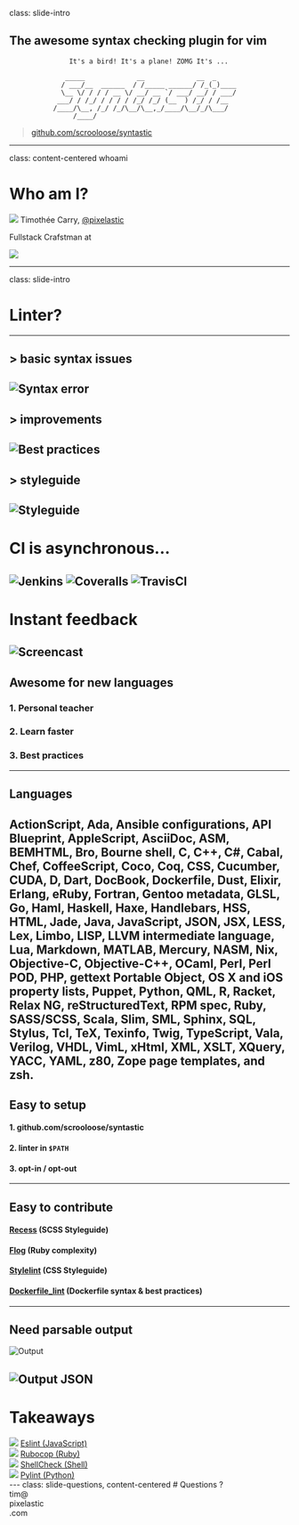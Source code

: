 class: slide-intro
## The awesome syntax checking plugin for vim
```
               It's a bird! It's a plane! ZOMG It's ... 

              _____             __             __  _      
             / ___/__  ______  / /_____ ______/ /_(_)____ 
             \__ \/ / / / __ \/ __/ __ `/ ___/ __/ / ___/ 
            ___/ / /_/ / / / / /_/ /_/ (__  ) /_/ / /__   
           /____/\__, /_/ /_/\__/\__,_/____/\__/_/\___/   
                /____/                                    
```

> [github.com/scrooloose/syntastic](https://github.com/scrooloose/syntastic)

---
class: content-centered whoami
# Who am I?

<div class="whoami--pixelastic">
  <img src="./img/pixelastic.jpg" />
  Timothée Carry, <a href="https://twitter.com/pixelastic">@pixelastic</a>
</div>

<div class="whoami--algolia">
  <p>Fullstack Crafstman at</p>
  <a href="https://www.algolia.com/"><img src="./img/algolia.png" /></a>
</div>

---
class: slide-intro
# Linter?
---
## > basic syntax issues
![Syntax error](./img/syntax-error.png)
---
## > improvements
![Best practices](./img/best-practices.png)
---
## > styleguide
![Styleguide](./img/styleguide.png)
---
# CI is asynchronous...
![Jenkins](./img/jenkins.png)
![Coveralls](./img/coveralls.png)
![TravisCI](./img/travis.png)
---
# Instant feedback
![Screencast](./img/screencast.gif)
---
## Awesome for new languages


### 1. Personal teacher
### 2. Learn faster
### 3. Best practices
---
## Languages

ActionScript, Ada, Ansible configurations, API Blueprint, AppleScript, AsciiDoc,
ASM, BEMHTML, Bro, Bourne shell, C, C++, C#, Cabal, Chef, CoffeeScript, Coco,
Coq, CSS, Cucumber, CUDA, D, Dart, DocBook, Dockerfile, Dust, Elixir, Erlang,
eRuby, Fortran, Gentoo metadata, GLSL, Go, Haml, Haskell, Haxe, Handlebars, HSS,
HTML, Jade, Java, JavaScript, JSON, JSX, LESS, Lex, Limbo, LISP, LLVM
intermediate language, Lua, Markdown, MATLAB, Mercury, NASM, Nix, Objective-C,
Objective-C++, OCaml, Perl, Perl POD, PHP, gettext Portable Object, OS X and iOS
property lists, Puppet, Python, QML, R, Racket, Relax NG, reStructuredText, RPM
spec, Ruby, SASS/SCSS, Scala, Slim, SML, Sphinx, SQL, Stylus, Tcl, TeX, Texinfo,
Twig, TypeScript, Vala, Verilog, VHDL, VimL, xHtml, XML, XSLT, XQuery, YACC,
YAML, z80, Zope page templates, and zsh.
---
## Easy to setup

#### 1. github.com/scrooloose/syntastic
#### 2. linter in `$PATH`
#### 3. opt-in / opt-out
---
## Easy to contribute

#### [Recess](https://twitter.github.io/recess/) (SCSS Styleguide)
#### [Flog](https://github.com/seattlerb/flog) (Ruby complexity)
#### [Stylelint](https://github.com/stylelint/stylelint) (CSS Styleguide)
#### [Dockerfile_lint](https://github.com/projectatomic/dockerfile_lint) (Dockerfile syntax & best practices)

---
## Need parsable output

![Output](./img/parsing-stylelint.png)

![Output JSON](./img/parsing-stylelint-json.png)
---
# Takeaways

<div class="takeaways--item">
  <img src="./img/eslint.png" /> <a href="https://github.com/eslint/eslint">Eslint (JavaScript)</a>
</div>
<div class="takeaways--item">
  <img src="./img/rubocop.png" /> <a href="https://github.com/bbatsov/rubocop">Rubocop (Ruby)</a>
</div>
<div class="takeaways--item">
  <img src="./img/shellcheck.png" /> <a href="https://github.com/koalaman/shellcheck">ShellCheck (Shell)</a>
</div>
<div class="takeaways--item">
  <img src="./img/pylint.png" /> <a href="http://www.pylint.org/">Pylint (Python)</a>
</div>
---
class: slide-questions, content-centered
# Questions ?

<div class="contact">
  <div class="part part-below part-mail" name="email">tim@<div class="part part-above part-website" name="website"><div class="part part-below part-twitter" name="twitter">pixelastic</div>.com</div></div>
</div>
